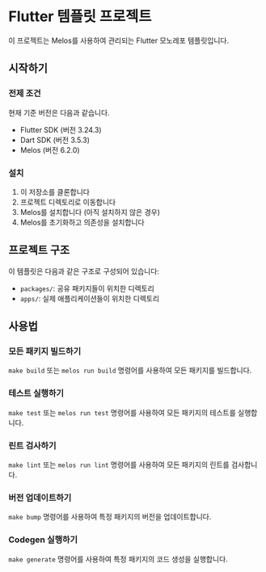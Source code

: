 # Flutter 템플릿 프로젝트

이 프로젝트는 Melos를 사용하여 관리되는 Flutter 모노레포 템플릿입니다.


## 시작하기

### 전제 조건

현재 기준 버전은 다음과 같습니다.
- Flutter SDK (버전 3.24.3)
- Dart SDK (버전 3.5.3)
- Melos (버전 6.2.0)

### 설치

1. 이 저장소를 클론합니다
2. 프로젝트 디렉토리로 이동합니다
3. Melos를 설치합니다 (아직 설치하지 않은 경우)
4. Melos를 초기화하고 의존성을 설치합니다

## 프로젝트 구조

이 템플릿은 다음과 같은 구조로 구성되어 있습니다:

- `packages/`: 공유 패키지들이 위치한 디렉토리
- `apps/`: 실제 애플리케이션들이 위치한 디렉토리

## 사용법

### 모든 패키지 빌드하기
`make build` 또는 `melos run build` 명령어를 사용하여 모든 패키지를 빌드합니다.

### 테스트 실행하기
`make test` 또는 `melos run test` 명령어를 사용하여 모든 패키지의 테스트를 실행합니다.

### 린트 검사하기
`make lint` 또는 `melos run lint` 명령어를 사용하여 모든 패키지의 린트를 검사합니다.

### 버전 업데이트하기
`make bump` 명령어를 사용하여 특정 패키지의 버전을 업데이트합니다.

### Codegen 실행하기
`make generate` 명령어를 사용하여 특정 패키지의 코드 생성을 실행합니다.